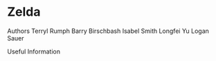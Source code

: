 # Zelda

Authors
Terryl Rumph
Barry Birschbash
Isabel Smith
Longfei Yu
Logan Sauer

Useful Information
  
